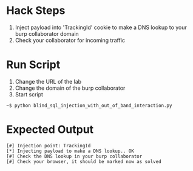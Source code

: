 # Hack Steps

1. Inject payload into 'TrackingId' cookie to make a DNS lookup to your burp collaborator domain
2. Check your collaborator for incoming traffic

# Run Script

1. Change the URL of the lab
2. Change the domain of the burp collaborator
3. Start script

```
~$ python blind_sql_injection_with_out_of_band_interaction.py
```

# Expected Output

```
[#] Injection point: TrackingId
[*] Injecting payload to make a DNS lookup.. OK
[#] Check the DNS lookup in your burp collaborator
[#] Check your browser, it should be marked now as solved
```
